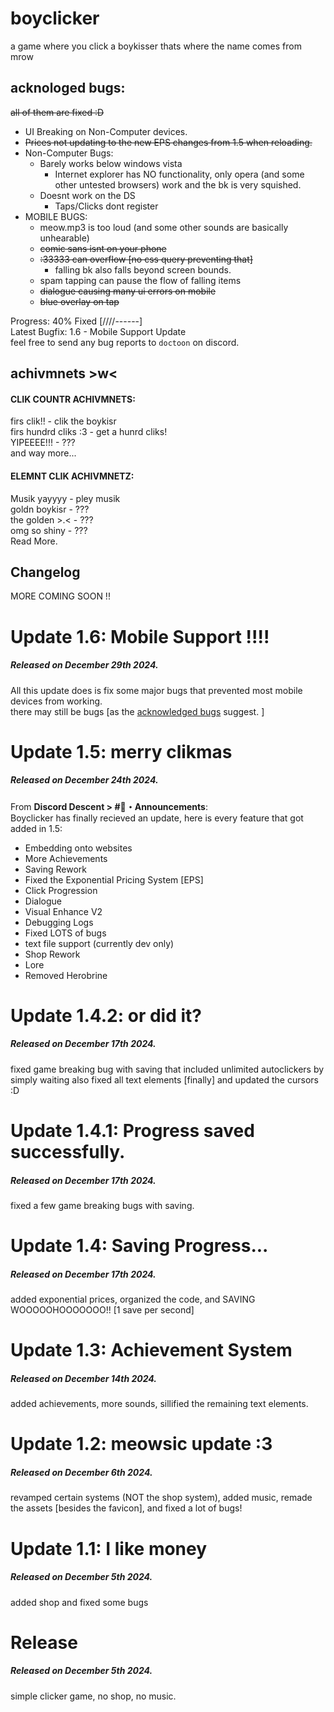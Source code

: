 # boyclicker
a game where you click a boykisser
thats where the name comes from
mrow

## acknologed bugs:
~~all of them are fixed :D<br>~~

- UI Breaking on Non-Computer devices.  
- ~~Prices not updating to the new EPS changes from 1.5 when reloading.~~
- Non-Computer Bugs:
  - Barely works below windows vista
    - Internet explorer has NO functionality, only opera (and some other untested browsers) work and the bk is very squished.
  - Doesnt work on the DS
    - Taps/Clicks dont register
- MOBILE BUGS:
  - meow.mp3 is too loud (and some other sounds are basically unhearable)
  - ~~comic sans isnt on your phone~~
  - ~~:33333 can overflow [no css query preventing that]~~
    - falling bk also falls beyond screen bounds.
  - spam tapping can pause the flow of falling items
  - ~~dialogue causing many ui errors on mobile~~
  - ~~blue overlay on tap~~

Progress: 40% Fixed [////------]  
Latest Bugfix: 1.6 - Mobile Support Update  
feel free to send any bug reports to `doctoon` on discord.  

## achivmnets >w<
#### CLIK COUNTR ACHIVMNETS:
firs clik!! - clik the boykisr<br>
firs hundrd cliks :3 - get a hunrd cliks!<br>
YIPEEEE!!! - ???<br>
and way more...
#### ELEMNT CLIK ACHIVMNETZ:
Musik yayyyy - pley musik<br>
goldn boykisr - ???<br>
the golden >.< - ???<br>
omg so shiny - ???<br>
Read More.
<br>
## Changelog
MORE COMING SOON !!
# Update 1.6: Mobile Support !!!!
##### Released on December 29th 2024.
All this update does is fix some major bugs that prevented most mobile devices from working. <br>
there may still be bugs [as the [acknowledged bugs](acknologed-bugs) suggest. ]
# Update 1.5: merry clikmas
##### Released on December 24th 2024.
From **Discord Descent > #📢・Announcements**:<br>
Boyclicker has finally recieved an update, here is every feature that got added in 1.5:
- Embedding onto websites
- More Achievements
- Saving Rework
- Fixed the Exponential Pricing System [EPS]
- Click Progression
- Dialogue
- Visual Enhance V2
- Debugging Logs
- Fixed LOTS of bugs
- text file support (currently dev only)
- Shop Rework
- Lore
- Removed Herobrine
# Update 1.4.2: or did it?
##### Released on December 17th 2024.
fixed game breaking bug with saving that included unlimited autoclickers by simply waiting
also fixed all text elements [finally] and updated the cursors :D
# Update 1.4.1: Progress saved successfully.
##### Released on December 17th 2024.
fixed a few game breaking bugs with saving.
# Update 1.4: Saving Progress...
##### Released on December 17th 2024.
added exponential prices, organized the code, and SAVING WOOOOOHOOOOOOO!!
[1 save per second]
# Update 1.3: Achievement System
##### Released on December 14th 2024.
added achievements, more sounds, sillified the remaining text elements.
# Update 1.2: meowsic update :3
##### Released on December 6th 2024.
revamped certain systems (NOT the shop system), added music, remade the assets [besides the favicon], and fixed a lot of bugs!
# Update 1.1: I like money
##### Released on December 5th 2024.
added shop and fixed some bugs
# Release
##### Released on December 5th 2024.
simple clicker game, no shop, no music.
